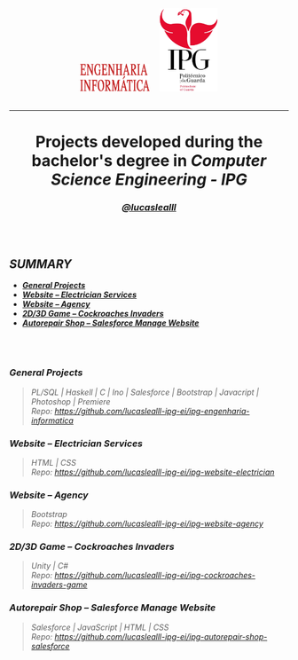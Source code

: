 <div align="center">
    <picture>
        <source media="(prefers-color-scheme: dark)" srcset="../assets/logo-ipg_ei.svg"> <img src="../assets/logo-ipg_ei.svg" height="50px">
    </picture>⠀
    <picture>
        <source media="(prefers-color-scheme: dark)" srcset="../assets/logo-ipg.svg"> <img src="../assets/logo-ipg.svg" height="150px">
    </picture>
    <br> <br> <hr>

<h1><b>Projects developed during the bachelor's degree in </b> <i> Computer Science Engineering - IPG<i></h1>
<h3><a href="https://github.com/lucaslealll">@lucaslealll</a></h3>

</div>
<br> <br>

<h2>SUMMARY</h2>

- [**General Projects**](#general-projects)
- [**Website – Electrician Services**](#website--electrician-services)
- [**Website – Agency**](#website--agency)
- [**2D/3D Game – Cockroaches Invaders**](#2d3d-game--cockroaches-invaders)
- [**Autorepair Shop – Salesforce Manage Website**](#autorepair-shop--salesforce-manage-website)

<br> <br>

### **General Projects**
> PL/SQL | Haskell | C | Ino | Salesforce | Bootstrap | Javacript | Photoshop | Premiere <br> Repo: https://github.com/lucaslealll-ipg-ei/ipg-engenharia-informatica

### **Website – Electrician Services**
> HTML | CSS <br> Repo: https://github.com/lucaslealll-ipg-ei/ipg-website-electrician

### **Website – Agency**
> Bootstrap <br> Repo: https://github.com/lucaslealll-ipg-ei/ipg-website-agency

### **2D/3D Game – Cockroaches Invaders**
> Unity | C# <br> Repo: https://github.com/lucaslealll-ipg-ei/ipg-cockroaches-invaders-game

### **Autorepair Shop – Salesforce Manage Website**
> Salesforce | JavaScript | HTML | CSS   <br> Repo: https://github.com/lucaslealll-ipg-ei/ipg-autorepair-shop-salesforce








